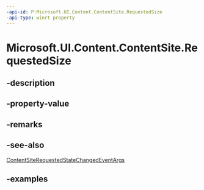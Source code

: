 ```yaml
---
-api-id: P:Microsoft.UI.Content.ContentSite.RequestedSize
-api-type: winrt property
---
```


# Microsoft.UI.Content.ContentSite.RequestedSize

<!--
public System.Numerics.Vector2 RequestedSize { get; }
-->

## -description

## -property-value

## -remarks

## -see-also

[ContentSiteRequestedStateChangedEventArgs](contentsiterequestedstatechangedeventargs.md)

## -examples
